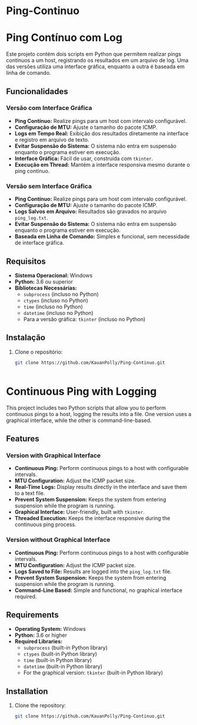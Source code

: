 # Ping-Continuo


# Ping Contínuo com Log

Este projeto contém dois scripts em Python que permitem realizar pings contínuos a um host, registrando os resultados em um arquivo de log. Uma das versões utiliza uma interface gráfica, enquanto a outra é baseada em linha de comando.

## Funcionalidades

### Versão com Interface Gráfica
- **Ping Contínuo:** Realize pings para um host com intervalo configurável.
- **Configuração de MTU:** Ajuste o tamanho do pacote ICMP.
- **Logs em Tempo Real:** Exibição dos resultados diretamente na interface e registro em arquivo de texto.
- **Evitar Suspensão do Sistema:** O sistema não entra em suspensão enquanto o programa estiver em execução.
- **Interface Gráfica:** Fácil de usar, construída com `tkinter`.
- **Execução em Thread:** Mantém a interface responsiva mesmo durante o ping contínuo.

### Versão sem Interface Gráfica
- **Ping Contínuo:** Realize pings para um host com intervalo configurável.
- **Configuração de MTU:** Ajuste o tamanho do pacote ICMP.
- **Logs Salvos em Arquivo:** Resultados são gravados no arquivo `ping_log.txt`.
- **Evitar Suspensão do Sistema:** O sistema não entra em suspensão enquanto o programa estiver em execução.
- **Baseada em Linha de Comando:** Simples e funcional, sem necessidade de interface gráfica.

## Requisitos

- **Sistema Operacional:** Windows
- **Python:** 3.6 ou superior
- **Bibliotecas Necessárias:**
  - `subprocess` (incluso no Python)
  - `ctypes` (incluso no Python)
  - `time` (incluso no Python)
  - `datetime` (incluso no Python)
  - Para a versão gráfica: `tkinter` (incluso no Python)

## Instalação

1. Clone o repositório:
   ```bash
   git clone https://github.com/KauanPolly/Ping-Continuo.git



# Continuous Ping with Logging

This project includes two Python scripts that allow you to perform continuous pings to a host, logging the results into a file. One version uses a graphical interface, while the other is command-line-based.

## Features

### Version with Graphical Interface
- **Continuous Ping:** Perform continuous pings to a host with configurable intervals.
- **MTU Configuration:** Adjust the ICMP packet size.
- **Real-Time Logs:** Display results directly in the interface and save them to a text file.
- **Prevent System Suspension:** Keeps the system from entering suspension while the program is running.
- **Graphical Interface:** User-friendly, built with `tkinter`.
- **Threaded Execution:** Keeps the interface responsive during the continuous ping process.

### Version without Graphical Interface
- **Continuous Ping:** Perform continuous pings to a host with configurable intervals.
- **MTU Configuration:** Adjust the ICMP packet size.
- **Logs Saved to File:** Results are logged into the `ping_log.txt` file.
- **Prevent System Suspension:** Keeps the system from entering suspension while the program is running.
- **Command-Line Based:** Simple and functional, no graphical interface required.

## Requirements

- **Operating System:** Windows
- **Python:** 3.6 or higher
- **Required Libraries:**
  - `subprocess` (built-in Python library)
  - `ctypes` (built-in Python library)
  - `time` (built-in Python library)
  - `datetime` (built-in Python library)
  - For the graphical version: `tkinter` (built-in Python library)

## Installation

1. Clone the repository:
   ```bash
   git clone https://github.com/KauanPolly/Ping-Continuo.git

